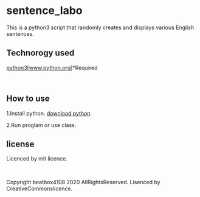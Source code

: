 <h1>sentence_labo</h1>
<p>This is a python3 script that randomly creates and displays various English sentences.</p>
<h2>Technorogy used</h2>
<p><a href="http://www.python.org/">python3[www.python.org]</a>*Required</p>
<br>
<h2>How to use</h2>
<p>
1.Install python. <a href="http://www.python.org/download/">download python</a><br>
</p>
<p>
2.Run proglam or use class.
</p>
<h2>license</h2>
<p>Licenced by mit licence.<p>
<br>
<p>Copyright beatbox4108 2020 AllRightsReserved.
Lisenced by CreativeCommonslicence.</p>
